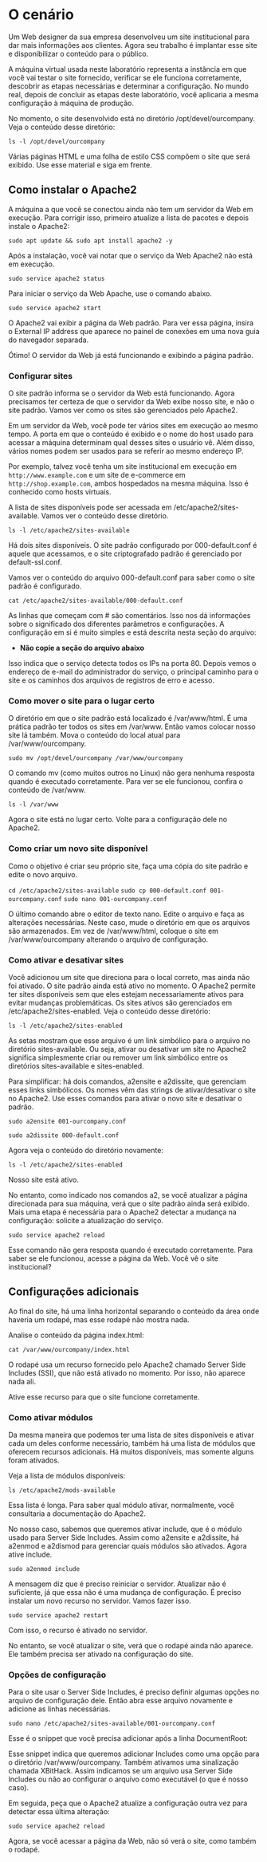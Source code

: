# O cenário

Um Web designer da sua empresa desenvolveu um site institucional para dar mais informações aos clientes. Agora seu trabalho é implantar esse site e disponibilizar o conteúdo para o público.

A máquina virtual usada neste laboratório representa a instância em que você vai testar o site fornecido, verificar se ele funciona corretamente, descobrir as etapas necessárias e determinar a configuração. No mundo real, depois de concluir as etapas deste laboratório, você aplicaria a mesma configuração à máquina de produção.

No momento, o site desenvolvido está no diretório /opt/devel/ourcompany. Veja o conteúdo desse diretório:

`ls -l /opt/devel/ourcompany`

<!--
total 20
-rwxr-xr-x 1 student student 561 Aug 11 12:07 aboutus.html
-rwxr-xr-x 1 student student 551 Aug 11 12:07 contact.html
-rwxr-xr-x 1 student student  95 Aug 11 12:07 footer.html
-rwxr-xr-x 1 student student 596 Aug 11 12:07 index.html
-rw-r--r-- 1 student student 777 Aug 11 12:07 style.css
-->

Várias páginas HTML e uma folha de estilo CSS compõem o site que será exibido. Use esse material e siga em frente.

## Como instalar o Apache2

A máquina a que você se conectou ainda não tem um servidor da Web em execução. Para corrigir isso, primeiro atualize a lista de pacotes e depois instale o Apache2:

`sudo apt update && sudo apt install apache2 -y`

Após a instalação, você vai notar que o serviço da Web Apache2 não está em execução.

`sudo service apache2 status`

<!--
apache2 is not running ... failed!
-->

Para iniciar o serviço da Web Apache, use o comando abaixo.

`sudo service apache2 start`

O Apache2 vai exibir a página da Web padrão. Para ver essa página, insira o External IP address que aparece no painel de conexões em uma nova guia do navegador separada.

<!--
It works!
-->

Ótimo! O servidor da Web já está funcionando e exibindo a página padrão.

### Configurar sites

O site padrão informa se o servidor da Web está funcionando. Agora precisamos ter certeza de que o servidor da Web exibe nosso site, e não o site padrão. Vamos ver como os sites são gerenciados pelo Apache2.

Em um servidor da Web, você pode ter vários sites em execução ao mesmo tempo. A porta em que o conteúdo é exibido e o nome do host usado para acessar a máquina determinam qual desses sites o usuário vê. Além disso, vários nomes podem ser usados para se referir ao mesmo endereço IP.

Por exemplo, talvez você tenha um site institucional em execução em `http://www.example.com` e um site de e-commerce em `http://shop.example.com`, ambos hospedados na mesma máquina. Isso é conhecido como hosts virtuais.

A lista de sites disponíveis pode ser acessada em /etc/apache2/sites-available. Vamos ver o conteúdo desse diretório.

`ls -l /etc/apache2/sites-available`

<!--
total 12
-rw-r--r-- 1 root root 1332 Aug  8  2020 000-default.conf
-rw-r--r-- 1 root root 6338 Aug  8  2020 default-ssl.conf
-->

Há dois sites disponíveis. O site padrão configurado por 000-default.conf é aquele que acessamos, e o site criptografado padrão é gerenciado por default-ssl.conf.

Vamos ver o conteúdo do arquivo 000-default.conf para saber como o site padrão é configurado.

`cat /etc/apache2/sites-available/000-default.conf`

<!--
<VirtualHost *:80>
        # A diretiva ServerName define o esquema da solicitação, o hostname e a porta que
        # o servidor vai usar para se identificar. Isso é útil ao criar
        # URLs de redirecionamento. No contexto de hosts virtuais, o ServerName
        # especifica o hostname que deve aparecer no cabeçalho Host: e 
        # corresponder ao deste host virtual . Como este arquivo é o virtual padrão é usado como
        # a última opção de host de qualquer forma, esse valor não é decisivo.
        # No entanto, ele deve ser definido explicitamente para cada host virtual daqui para frente.
        #ServerName www.example.com
 
        ServerAdmin webmaster@localhost
        DocumentRoot /var/www/html
 
        # Níveis de registro disponíveis: trace8, ..., trace1,
        # debug, info, notice, warn, error, crit, alert, emerg.
        # Também é possível configurar o nível de registro para módulos
        # específicos, por exemplo:
        #LogLevel info ssl:warn
 
        ErrorLog ${APACHE_LOG_DIR}/error.log
        CustomLog ${APACHE_LOG_DIR}/access.log combined
 
        # Na maioria dos arquivos de configuração em conf-available/, que são
        # ativados ou desativados em nível global, é possível
        # incluir uma linha para apenas um host virtual específico. Por exemplo, a
        # próxima linha ativa a configuração CGI para este host somente
        # depois dele ter sido desativado em nível global com "a2disconf".
        #Include conf-available/serve-cgi-bin.conf
</VirtualHost> 
 
# vim: syntax=apache ts=4 sw=4 sts=4 sr noet
-->

As linhas que começam com # são comentários. Isso nos dá informações sobre o significado dos diferentes parâmetros e configurações. A configuração em si é muito simples e está descrita nesta seção do arquivo:

- **Não copie a seção do arquivo abaixo**

<!--
<VirtualHost *:80> 
        ServerAdmin webmaster@localhost
        DocumentRoot /var/www/html
        ErrorLog ${APACHE_LOG_DIR}/error.log
        CustomLog ${APACHE_LOG_DIR}/access.log combined
</VirtualHost>
-->

Isso indica que o serviço detecta todos os IPs na porta 80. Depois vemos o endereço de e-mail do administrador do serviço, o principal caminho para o site e os caminhos dos arquivos de registros de erro e acesso.

### Como mover o site para o lugar certo

O diretório em que o site padrão está localizado é /var/www/html. É uma prática padrão ter todos os sites em /var/www. Então vamos colocar nosso site lá também. Mova o conteúdo do local atual para /var/www/ourcompany.

`sudo mv /opt/devel/ourcompany /var/www/ourcompany`

O comando mv (como muitos outros no Linux) não gera nenhuma resposta quando é executado corretamente. Para ver se ele funcionou, confira o conteúdo de /var/www.

`ls -l /var/www`

<!--
total 8
drwxr-xr-x 2 root root 4096 Aug 11 12:09 html
drwxr-xr-x 2 root root 4096 Aug 11 12:07 ourcompany
-->
Agora o site está no lugar certo. Volte para a configuração dele no Apache2.

### Como criar um novo site disponível

Como o objetivo é criar seu próprio site, faça uma cópia do site padrão e edite o novo arquivo.

`cd /etc/apache2/sites-available`
`sudo cp 000-default.conf 001-ourcompany.conf`
`sudo nano 001-ourcompany.conf`

O último comando abre o editor de texto nano. Edite o arquivo e faça as alterações necessárias. Neste caso, mude o diretório em que os arquivos são armazenados. Em vez de /var/www/html, coloque o site em /var/www/ourcompany alterando o arquivo de configuração.

<!--
<VirtualHost *:80> 
        # A diretiva ServerName define o esquema da solicitação, o hostname e a porta que
        # o servidor vai usar para se identificar. Isso é útil ao criar
        # URLs de redirecionamento. No contexto de hosts virtuais, o ServerName
        # especifica o hostname que deve aparecer no cabeçalho Host: e 
        # corresponder ao deste host virtual . Como este arquivo é o virtual padrão é usado como
        # a última opção de host de qualquer forma, esse valor não é decisivo.
        # No entanto, ele deve ser definido explicitamente para cada host virtual daqui para frente.
        #ServerName www.example.com
 
        ServerAdmin webmaster@localhost
        DocumentRoot /var/www/ourcompany
 
        # Níveis de registro disponíveis: trace8, ..., trace1,
        # debug, info, notice, warn, error, crit, alert, emerg.
        # Também é possível configurar o nível de registro para módulos
        # específicos, por exemplo:
        #LogLevel info ssl:warn
 
        ErrorLog ${APACHE_LOG_DIR}/error.log
        CustomLog ${APACHE_LOG_DIR}/access.log combined
 
        # Na maioria dos arquivos de configuração em conf-available/, que são
        # ativados ou desativados em nível global, é possível
        # incluir uma linha para apenas um host virtual específico. Por exemplo, a
        # próxima linha ativa a configuração CGI para este host somente
        # depois dele ter sido desativado em nível global com "a2disconf".
        #Include conf-available/serve-cgi-bin.conf
</VirtualHost>
 
# vim: syntax=apache ts=4 sw=4 sts=4 sr noet
-->

### Como ativar e desativar sites

Você adicionou um site que direciona para o local correto, mas ainda não foi ativado. O site padrão ainda está ativo no momento. O Apache2 permite ter sites disponíveis sem que eles estejam necessariamente ativos para evitar mudanças problemáticas. Os sites ativos são gerenciados em /etc/apache2/sites-enabled. Veja o conteúdo desse diretório:

`ls -l /etc/apache2/sites-enabled`

As setas mostram que esse arquivo é um link simbólico para o arquivo no diretório sites-available. Ou seja, ativar ou desativar um site no Apache2 significa simplesmente criar ou remover um link simbólico entre os diretórios sites-available e sites-enabled.

Para simplificar: há dois comandos, a2ensite e a2dissite, que gerenciam esses links simbólicos. Os nomes vêm das strings de ativar/desativar o site no Apache2. Use esses comandos para ativar o novo site e desativar o padrão.

`sudo a2ensite 001-ourcompany.conf`

<!--
Enabling site 001-ourcompany.
To activate the new configuration, you need to run:
  service apache2 reload
-->

`sudo a2dissite 000-default.conf`

<!--
Site 000-default disabled.
To activate the new configuration, you need to run:
  service apache2 reload
-->
Agora veja o conteúdo do diretório novamente:

`ls -l /etc/apache2/sites-enabled`

<!--
total 0
lrwxrwxrwx 1 root root 38 Aug 11 12:19 001-ourcompany.conf -> ../sites-available/001-ourcompany.conf
-->
Nosso site está ativo.

No entanto, como indicado nos comandos a2, se você atualizar a página direcionada para sua máquina, verá que o site padrão ainda será exibido. Mais uma etapa é necessária para o Apache2 detectar a mudança na configuração: solicite a atualização do serviço.

`sudo service apache2 reload`

Esse comando não gera resposta quando é executado corretamente. Para saber se ele funcionou, acesse a página da Web. Você vê o site institucional?

## Configurações adicionais

Ao final do site, há uma linha horizontal separando o conteúdo da área onde haveria um rodapé, mas esse rodapé não mostra nada.

Analise o conteúdo da página index.html:

`cat /var/www/ourcompany/index.html`

<!--
<html> 
        <head> 
                <link rel="stylesheet" type="text/css" href="style.css"> 
                <title> Our Institutional website </title> 
        </head> 
        <body> 
                <div class="content"> 
                <div class="main"> 
                        <h1>Welcome!</h1>
                        <p>This is our institutional website. You can learn more <a href="aboutus.html">about us</a> or<a href="contact.html">get in contact with us</a>.</p> 
                </div> 
                </div> 
                #include file="footer.html"
        </body> 
</html>
-->

O rodapé usa um recurso fornecido pelo Apache2 chamado Server Side Includes (SSI), que não está ativado no momento. Por isso, não aparece nada ali.

Ative esse recurso para que o site funcione corretamente.

### Como ativar módulos

Da mesma maneira que podemos ter uma lista de sites disponíveis e ativar cada um deles conforme necessário, também há uma lista de módulos que oferecem recursos adicionais. Há muitos disponíveis, mas somente alguns foram ativados.

Veja a lista de módulos disponíveis:

`ls /etc/apache2/mods-available`

<!--
access_compat.load    buffer.load         headers.load              mpm_prefork.load     reqtimeout.load
actions.conf          cache.load          heartbeat.load            mpm_worker.conf      request.load
actions.load          cache_disk.conf     heartmonitor.load         mpm_worker.load      rewrite.load
alias.conf            cache_disk.load     http2.conf                negotiation.conf     sed.load
alias.load            cache_socache.load  http2.load                negotiation.load     session.load
allowmethods.load     cern_meta.load      ident.load                proxy.conf           session_cookie.load
asis.load             cgi.load            imagemap.load             proxy.load           session_crypto.load
auth_basic.load       cgid.conf           include.load              proxy_ajp.load       session_dbd.load
auth_digest.load      cgid.load           info.conf                 proxy_balancer.conf  setenvif.conf
auth_form.load        charset_lite.load   info.load                 proxy_balancer.load  setenvif.load
authn_anon.load       data.load           lbmethod_bybusyness.load  proxy_connect.load   slotmem_plain.load
authn_core.load       dav.load            lbmethod_byrequests.load  proxy_express.load   slotmem_shm.load
authn_dbd.load        dav_fs.conf         lbmethod_bytraffic.load   proxy_fcgi.load      socache_dbm.load
authn_dbm.load        dav_fs.load         lbmethod_heartbeat.load   proxy_fdpass.load    socache_memcache.load
authn_file.load       dav_lock.load       ldap.conf                 proxy_ftp.conf       socache_shmcb.load
authn_socache.load    dbd.load            ldap.load                 proxy_ftp.load       speling.load
authnz_fcgi.load      deflate.conf        log_debug.load            proxy_hcheck.load    ssl.conf
authnz_ldap.load      deflate.load        log_forensic.load         proxy_html.conf      ssl.load
authz_core.load       dialup.load         lua.load                  proxy_html.load      status.conf
authz_dbd.load        dir.conf            macro.load                proxy_http.load      status.load
authz_dbm.load        dir.load            md.load                   proxy_http2.load     substitute.load
authz_groupfile.load  dump_io.load        mime.conf                 proxy_scgi.load      suexec.load
authz_host.load       echo.load           mime.load                 proxy_uwsgi.load     unique_id.load
authz_owner.load      env.load            mime_magic.conf           proxy_wstunnel.load  userdir.conf
authz_user.load       expires.load        mime_magic.load           ratelimit.load       userdir.load
autoindex.conf        ext_filter.load     mpm_event.conf            reflector.load       usertrack.load
autoindex.load        file_cache.load     mpm_event.load            remoteip.load        vhost_alias.load
brotli.load           filter.load         mpm_prefork.conf          reqtimeout.conf      xml2enc.load
-->

Essa lista é longa. Para saber qual módulo ativar, normalmente, você consultaria a documentação do Apache2.

No nosso caso, sabemos que queremos ativar include, que é o módulo usado para Server Side Includes. Assim como a2ensite e a2dissite, há a2enmod e a2dismod para gerenciar quais módulos são ativados. Agora ative include.

`sudo a2enmod include`

<!--
Considering dependency mime for include:
Module mime already enabled
Enabling module include.
To activate the new configuration, you need to run:
  service apache2 restart
-->

A mensagem diz que é preciso reiniciar o servidor. Atualizar não é suficiente, já que essa não é uma mudança de configuração. É preciso instalar um novo recurso no servidor. Vamos fazer isso.

`sudo service apache2 restart`

Com isso, o recurso é ativado no servidor.

No entanto, se você atualizar o site, verá que o rodapé ainda não aparece. Ele também precisa ser ativado na configuração do site.

### Opções de configuração

Para o site usar o Server Side Includes, é preciso definir algumas opções no arquivo de configuração dele. Então abra esse arquivo novamente e adicione as linhas necessárias.

`sudo nano /etc/apache2/sites-available/001-ourcompany.conf`

Esse é o snippet que você precisa adicionar após a linha DocumentRoot:

<!--
<Directory /var/www/ourcompany>
        Options +Includes
        XBitHack on
</Directory>
-->
Esse snippet indica que queremos adicionar Includes como uma opção para o diretório /var/www/ourcompany. Também ativamos uma sinalização chamada XBitHack. Assim indicamos se um arquivo usa Server Side Includes ou não ao configurar o arquivo como executável (o que é nosso caso).

<!--
<VirtualHost *:80>
        # A diretiva ServerName define o esquema da solicitação, o hostname e a porta que
        # o servidor vai usar para se identificar. Isso é útil ao criar
        # URLs de redirecionamento. No contexto de hosts virtuais, o ServerName
        # especifica o hostname que deve aparecer no cabeçalho Host: e 
        # corresponder ao deste host virtual . Como este arquivo é o virtual padrão é usado como
        # a última opção de host de qualquer forma, esse valor não é decisivo.
        # No entanto, ele deve ser definido explicitamente para cada host virtual daqui para frente.
        #ServerName www.example.com
 
        ServerAdmin webmaster@localhost
        DocumentRoot /var/www/ourcompany
 
        <Directory /var/www/ourcompany> 
                Options +Includes 
                XBitHack on
        </Directory>    
 
        # Available loglevels: trace8, ..., trace1, debug, info, notice, warn,
        # error, crit, alert, emerg.
        # Também é possível configurar o nível de registro para módulos
        # específicos, por exemplo:
        #LogLevel info ssl:warn

        ErrorLog ${APACHE_LOG_DIR}/error.log
        CustomLog ${APACHE_LOG_DIR}/access.log combined

        # Na maioria dos arquivos de configuração em conf-available/, que são
        # ativados ou desativados em nível global, é possível
        # incluir uma linha para apenas um host virtual específico. Por exemplo, a
        # próxima linha ativa a configuração CGI para este host somente
        # depois dele ter sido desativado em nível global com "a2disconf".
        #Include conf-available/serve-cgi-bin.conf
</VirtualHost>
 
# vim: syntax=apache ts=4 sw=4 sts=4 sr noet
-->
Em seguida, peça que o Apache2 atualize a configuração outra vez para detectar essa última alteração:

`sudo service apache2 reload`

Agora, se você acessar a página da Web, não só verá o site, como também o rodapé.
